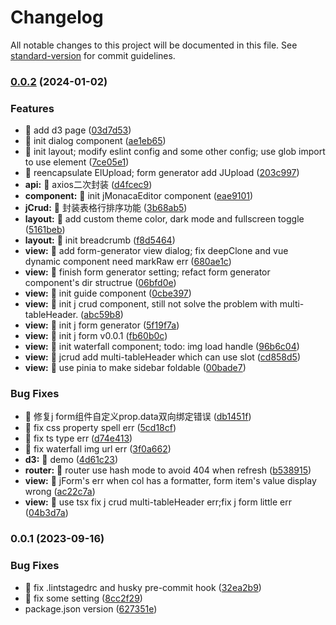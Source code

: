 # Changelog

All notable changes to this project will be documented in this file. See [standard-version](https://github.com/conventional-changelog/standard-version) for commit guidelines.

### [0.0.2](https://github.com/jyj1202/j-admin/compare/v0.0.1...v0.0.2) (2024-01-02)

### Features

- 🚀 add d3 page ([03d7d53](https://github.com/jyj1202/j-admin/commit/03d7d53c6a4033baa133b16097e6a7fadb363b18))
- 🚀 init dialog component ([ae1eb65](https://github.com/jyj1202/j-admin/commit/ae1eb6566e8a7f56900b66504a265d67897abc8d))
- 🚀 init layout; modify eslint config and some other config; use glob import to use element ([7ce05e1](https://github.com/jyj1202/j-admin/commit/7ce05e128a82f16ad14b65e196beb94e9898a595))
- 🚀 reencapsulate ElUpload; form generator add JUpload ([203c997](https://github.com/jyj1202/j-admin/commit/203c997d9b86ef616ac0ba0e8dd79db8dd1669de))
- **api:** 🚀 axios二次封装 ([d4fcec9](https://github.com/jyj1202/j-admin/commit/d4fcec950e45e1c90e46656d77ff74a28c246c58))
- **component:** 🚀 init jMonacaEditor component ([eae9101](https://github.com/jyj1202/j-admin/commit/eae91013156940d65c35d6936661bb561ff90e4a))
- **jCrud:** 🚀 封装表格行排序功能 ([3b68ab5](https://github.com/jyj1202/j-admin/commit/3b68ab50a7f765793e6baaca2ef6c8850164419f))
- **layout:** 🚀 add custom theme color, dark mode and fullscreen toggle ([5161beb](https://github.com/jyj1202/j-admin/commit/5161beb9e189e47db320574abd025d609679e3f1))
- **layout:** 🚀 init breadcrumb ([f8d5464](https://github.com/jyj1202/j-admin/commit/f8d5464089914c3760d78d935b8b92a703f7fdc7))
- **view:** 🚀 add form-generator view dialog; fix deepClone and vue dynamic component need markRaw err ([680ae1c](https://github.com/jyj1202/j-admin/commit/680ae1c2f9b56ef2b2e6146b94f1afbd8f581e20))
- **view:** 🚀 finish form generator setting; refact form generator component's dir structrue ([06bfd0e](https://github.com/jyj1202/j-admin/commit/06bfd0eced45131449ed1eaca844281861eff3f9))
- **view:** 🚀 init guide component ([0cbe397](https://github.com/jyj1202/j-admin/commit/0cbe39768267cf09c7acfe694d944304580a9639))
- **view:** 🚀 init j crud component, still not solve the problem with multi-tableHeader. ([abc59b8](https://github.com/jyj1202/j-admin/commit/abc59b8b0fee4b0475263c6b374a6ab01a622b64))
- **view:** 🚀 init j form generator ([5f19f7a](https://github.com/jyj1202/j-admin/commit/5f19f7a9a23216ae73d16fc0662533bf49b32c0b))
- **view:** 🚀 init j form v0.0.1 ([fb60b0c](https://github.com/jyj1202/j-admin/commit/fb60b0cd2c933b8017a5ab3979c09ec369704727))
- **view:** 🚀 init waterfall component; todo: img load handle ([96b6c04](https://github.com/jyj1202/j-admin/commit/96b6c04f8aebfb5bac7a978c57050518a690b9b9))
- **view:** 🚀 jcrud add multi-tableHeader which can use slot ([cd858d5](https://github.com/jyj1202/j-admin/commit/cd858d55297ad497b7bee151204ec32cd6ae1b42))
- **view:** 🚀 use pinia to make sidebar foldable ([00bade7](https://github.com/jyj1202/j-admin/commit/00bade77ebfb99e40a55232f230ebe950847e16b))

### Bug Fixes

- 🧩 修复j form组件自定义prop.data双向绑定错误 ([db1451f](https://github.com/jyj1202/j-admin/commit/db1451f6c9532a3d6adbde141d0fbdbeffd22fce))
- 🧩 fix css property spell err ([5cd18cf](https://github.com/jyj1202/j-admin/commit/5cd18cfc5f6316c0530f8d29ebb99b58a162c5a0))
- 🧩 fix ts type err ([d74e413](https://github.com/jyj1202/j-admin/commit/d74e41383a2f8fc804da78329300017d114e5526))
- 🧩 fix waterfall img url err ([3f0a662](https://github.com/jyj1202/j-admin/commit/3f0a662702c38faddc4941f795368a33b1d9fc61))
- **d3:** 🧩 demo ([4d61c23](https://github.com/jyj1202/j-admin/commit/4d61c234578a296c0f083e2d439857d0f2421618))
- **router:** 🧩 router use hash mode to avoid 404 when refresh ([b538915](https://github.com/jyj1202/j-admin/commit/b53891529028fcb5c773eef2bbcfc7406a9dc9df))
- **view:** 🧩 jForm's err when col has a formatter, form item's value display wrong ([ac22c7a](https://github.com/jyj1202/j-admin/commit/ac22c7a8ec375f8097f4d1e8d16db23f2e91fa5f))
- **view:** 🧩 use tsx fix j crud multi-tableHeader err;fix j form little err ([04b3d7a](https://github.com/jyj1202/j-admin/commit/04b3d7ae8b82a7e690eae10a38201f9f0d43afea))

### 0.0.1 (2023-09-16)

### Bug Fixes

- 🧩 fix .lintstagedrc and husky pre-commit hook ([32ea2b9](https://github.com/jyj1202/j-admin/commit/32ea2b9b783c6c1ee04fe944d5e6f4b9caefbf47))
- 🧩 fix some setting ([8cc2f29](https://github.com/jyj1202/j-admin/commit/8cc2f2992a31e7ba71dbbe2d1893a927720dd821))
- package.json version ([627351e](https://github.com/jyj1202/j-admin/commit/627351eaff06a3be195de0f066318b98efc74f6f))
